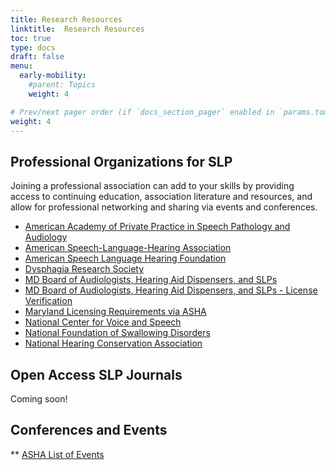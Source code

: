 ```yaml
---
title: Research Resources
linktitle:  Research Resources
toc: true
type: docs
draft: false
menu:
  early-mobility:
    #parent: Topics
    weight: 4

# Prev/next pager order (if `docs_section_pager` enabled in `params.toml`)
weight: 4
---
```


## Professional Organizations for SLP
Joining a professional association can add to your skills by providing access to continuing education, association literature and resources, and allow for professional networking and sharing via events and conferences.

* [American Academy of Private Practice in Speech Pathology and Audiology](http://www.aappspa.org/)
* [American Speech-Language-Hearing Association](http://www.asha.org/)
* [American Speech Language Hearing Foundation](https://www.ashfoundation.org/)
* [Dysphagia Research Society](http://www.dysphagiaresearch.org/)
* [MD Board of Audiologists, Hearing Aid Dispensers, and SLPs](http://dhmh.maryland.gov/boardsahs/Pages/Index.aspx)
* [MD Board of Audiologists, Hearing Aid Dispensers, and SLPs - License Verification](https://mdbnc.dhmh.md.gov/AUDVerification/Default.aspx)
* [Maryland Licensing Requirements via ASHA](http://www.asha.org/advocacy/state/info/MD/licensure/)
* [National Center for Voice and Speech](http://www.ncvs.org/)
* [National Foundation of Swallowing Disorders](http://swallowingdisorderfoundation.com/)
* [National Hearing Conservation Association](http://www.hearingconservation.org/)


## Open Access SLP Journals

Coming soon!

## Conferences and Events

** [ASHA List of Events](http://www.asha.org/events/)
